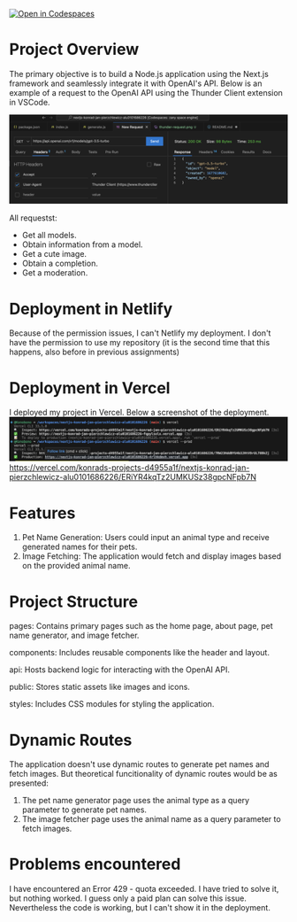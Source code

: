 [![Open in Codespaces](https://classroom.github.com/assets/launch-codespace-7f7980b617ed060a017424585567c406b6ee15c891e84e1186181d67ecf80aa0.svg)](https://classroom.github.com/open-in-codespaces?assignment_repo_id=12789701)


# Project Overview
The primary objective is to build a Node.js application using the Next.js framework and seamlessly integrate it with OpenAI's API.
Below is an example of a request to the OpenAI API using the Thunder Client extension in VSCode.

![thunder-client](./img/thunder-request.png)

All requestst:
  - Get all models.
  - Obtain information from a model.
  - Get a cute image.
  - Obtain a completion.
  - Get a moderation.


# Deployment in Netlify

Because of the permission issues, I can't Netlify my deployment. I don't have the permission to use my repository (it is the second time that this happens, also before in previous assignments)

# Deployment in Vercel

I deployed my project in Vercel. Below a screenshot of the deployment.
![vercel](./img/vercel.png)
https://vercel.com/konrads-projects-d4955a1f/nextjs-konrad-jan-pierzchlewicz-alu0101686226/ERiYR4kqTz2UMKUSz38gpcNFpb7N

# Features

1. Pet Name Generation: Users could input an animal type and receive generated names for their pets.
2. Image Fetching: The application would fetch and display images based on the provided animal name.

# Project Structure

pages: Contains primary pages such as the home page, about page, pet name generator, and image fetcher.

components: Includes reusable components like the header and layout.

api: Hosts backend logic for interacting with the OpenAI API.

public: Stores static assets like images and icons.

styles: Includes CSS modules for styling the application.

# Dynamic Routes

The application doesn't use dynamic routes to generate pet names and fetch images. But theoretical funcitionality of dynamic routes would be as presented:
1. The pet name generator page uses the animal type as a query parameter to generate pet names. 
2. The image fetcher page uses the animal name as a query parameter to fetch images.

# Problems encountered

I have encountered an Error 429 - quota exceeded. I have tried to solve it, but nothing worked. I guess only a paid plan can solve this issue. Nevertheless the code is working, but I can't show it in the deployment.
